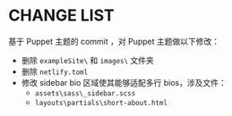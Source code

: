 # CHANGE LIST

基于 Puppet 主题的 commit ，对 Puppet 主题做以下修改：
* 删除 `exampleSite\` 和 `images\` 文件夹
* 删除 `netlify.toml`
* 修改 sidebar bio 区域使其能够适配多行 bios，涉及文件：
  * `assets\sass\_sidebar.scss`
  * `layouts\partials\short-about.html`